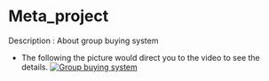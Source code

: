 # Meta_project
Description : About group buying system
+ The following the picture would direct you to the video to see the details. 
[![Group buying system](https://i.imgur.com/a4iuT38.jpeg)](https://youtu.be/NEHkwC0LWcw
)
